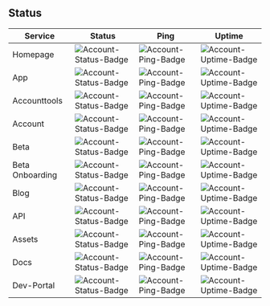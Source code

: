 <!--

## Hi there 👋


**Here are some ideas to get you started:**

🙋‍♀️ A short introduction - what is your organization all about?
🌈 Contribution guidelines - how can the community get involved?
👩‍💻 Useful resources - where can the community find your docs? Is there anything else the community should know?
🍿 Fun facts - what does your team eat for breakfast?
🧙 Remember, you can do mighty things with the power of [Markdown](https://docs.github.com/github/writing-on-github/getting-started-with-writing-and-formatting-on-github/basic-writing-and-formatting-syntax)
-->

## Status

| Service         | Status                                                                                       | Ping                                                                                     | Uptime                                                                                       |
| --------------- | -------------------------------------------------------------------------------------------- | ---------------------------------------------------------------------------------------- | -------------------------------------------------------------------------------------------- |
| Homepage        | ![Account-Status-Badge](https://status.noten-app.de/api/badge/2/status?style=for-the-badge)  | ![Account-Ping-Badge](https://status.noten-app.de/api/badge/2/ping?style=for-the-badge)  | ![Account-Uptime-Badge](https://status.noten-app.de/api/badge/2/uptime?style=for-the-badge)  |
| App             | ![Account-Status-Badge](https://status.noten-app.de/api/badge/3/status?style=for-the-badge) | ![Account-Ping-Badge](https://status.noten-app.de/api/badge/3/ping?style=for-the-badge) | ![Account-Uptime-Badge](https://status.noten-app.de/api/badge/3/uptime?style=for-the-badge) |
| Accounttools    | ![Account-Status-Badge](https://status.noten-app.de/api/badge/4/status?style=for-the-badge)  | ![Account-Ping-Badge](https://status.noten-app.de/api/badge/4/ping?style=for-the-badge)  | ![Account-Uptime-Badge](https://status.noten-app.de/api/badge/4/uptime?style=for-the-badge)  |
| Account         | ![Account-Status-Badge](https://status.noten-app.de/api/badge/5/status?style=for-the-badge)  | ![Account-Ping-Badge](https://status.noten-app.de/api/badge/5/ping?style=for-the-badge)  | ![Account-Uptime-Badge](https://status.noten-app.de/api/badge/5/uptime?style=for-the-badge)  |
| Beta            | ![Account-Status-Badge](https://status.noten-app.de/api/badge/6/status?style=for-the-badge)  | ![Account-Ping-Badge](https://status.noten-app.de/api/badge/6/ping?style=for-the-badge)  | ![Account-Uptime-Badge](https://status.noten-app.de/api/badge/6/uptime?style=for-the-badge)  |
| Beta Onboarding | ![Account-Status-Badge](https://status.noten-app.de/api/badge/7/status?style=for-the-badge)  | ![Account-Ping-Badge](https://status.noten-app.de/api/badge/7/ping?style=for-the-badge)  | ![Account-Uptime-Badge](https://status.noten-app.de/api/badge/7/uptime?style=for-the-badge)  |
| Blog            | ![Account-Status-Badge](https://status.noten-app.de/api/badge/12/status?style=for-the-badge)  | ![Account-Ping-Badge](https://status.noten-app.de/api/badge/12/ping?style=for-the-badge)  | ![Account-Uptime-Badge](https://status.noten-app.de/api/badge/12/uptime?style=for-the-badge)  |
| API             | ![Account-Status-Badge](https://status.noten-app.de/api/badge/8/status?style=for-the-badge)  | ![Account-Ping-Badge](https://status.noten-app.de/api/badge/8/ping?style=for-the-badge)  | ![Account-Uptime-Badge](https://status.noten-app.de/api/badge/8/uptime?style=for-the-badge)  |
| Assets          | ![Account-Status-Badge](https://status.noten-app.de/api/badge/9/status?style=for-the-badge)  | ![Account-Ping-Badge](https://status.noten-app.de/api/badge/9/ping?style=for-the-badge)  | ![Account-Uptime-Badge](https://status.noten-app.de/api/badge/9/uptime?style=for-the-badge)  |
| Docs            | ![Account-Status-Badge](https://status.noten-app.de/api/badge/11/status?style=for-the-badge)  | ![Account-Ping-Badge](https://status.noten-app.de/api/badge/11/ping?style=for-the-badge)  | ![Account-Uptime-Badge](https://status.noten-app.de/api/badge/11/uptime?style=for-the-badge)  |
| Dev-Portal      | ![Account-Status-Badge](https://status.noten-app.de/api/badge/10/status?style=for-the-badge)  | ![Account-Ping-Badge](https://status.noten-app.de/api/badge/10/ping?style=for-the-badge)  | ![Account-Uptime-Badge](https://status.noten-app.de/api/badge/10/uptime?style=for-the-badge)  |
